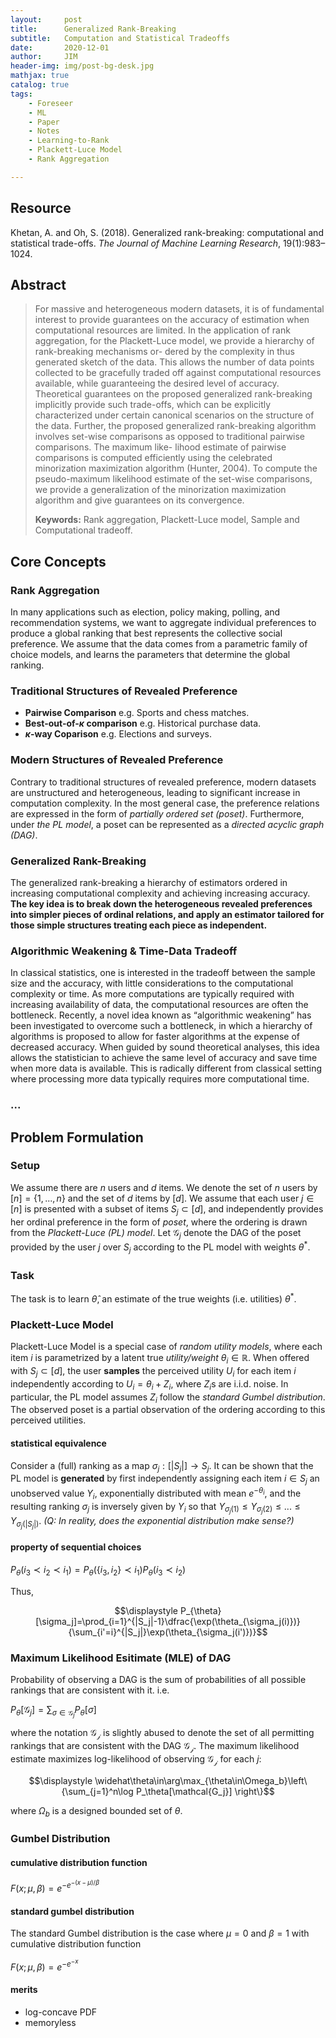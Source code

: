```yaml
---
layout:     post
title:      Generalized Rank-Breaking
subtitle:   Computation and Statistical Tradeoffs
date:       2020-12-01
author:     JIM
header-img: img/post-bg-desk.jpg
mathjax: true
catalog: true
tags:
    - Foreseer
    - ML
    - Paper
    - Notes
	- Learning-to-Rank
	- Plackett-Luce Model
	- Rank Aggregation

---
```


## Resource

Khetan, A. and Oh, S. (2018). Generalized rank-breaking: computational and statistical trade-offs. *The Journal of Machine Learning Research*, 19(1):983–1024.

## Abstract

> For massive and heterogeneous modern datasets, it is of fundamental interest to provide guarantees
> on the accuracy of estimation when computational resources are limited. In the application of rank
> aggregation, for the Plackett-Luce model, we provide a hierarchy of rank-breaking mechanisms or-
> dered by the complexity in thus generated sketch of the data. This allows the number of data points
> collected to be gracefully traded off against computational resources available, while guaranteeing
> the desired level of accuracy. Theoretical guarantees on the proposed generalized rank-breaking
> implicitly provide such trade-offs, which can be explicitly characterized under certain canonical
> scenarios on the structure of the data. Further, the proposed generalized rank-breaking algorithm
> involves set-wise comparisons as opposed to traditional pairwise comparisons. The maximum like-
> lihood estimate of pairwise comparisons is computed efficiently using the celebrated minorization
> maximization algorithm (Hunter, 2004). To compute the pseudo-maximum likelihood estimate of
> the set-wise comparisons, we provide a generalization of the minorization maximization algorithm
> and give guarantees on its convergence.
>
> **Keywords:**  Rank aggregation, Plackett-Luce model, Sample and Computational tradeoff.

## Core Concepts

### Rank Aggregation

In many applications such as election, policy making, polling, and recommendation systems, we want to aggregate individual preferences to produce a global ranking that best represents the collective social preference. We assume that the data comes from a parametric family of choice models, and learns the parameters that determine the global ranking.

### Traditional Structures of Revealed Preference

* **Pairwise Comparison** e.g. Sports and chess matches.
* **Best-out-of-$\kappa$ comparison** e.g. Historical purchase data.
*  **$\kappa$-way Coparison** e.g. Elections and surveys.

### Modern Structures of Revealed Preference

Contrary to traditional structures of revealed preference, modern datasets are unstructured and heterogeneous, leading to significant increase in computation complexity. In the most general case, the preference relations are expressed in the form of *partially ordered set (poset)*. Furthermore, under *the PL model*, a poset can be represented as a *directed acyclic graph (DAG)*.

### Generalized Rank-Breaking

The generalized rank-breaking a hierarchy of estimators ordered in increasing computational complexity and achieving increasing accuracy. **The key idea is to break down the heterogeneous revealed preferences into simpler pieces of ordinal relations, and apply an estimator tailored for those simple structures treating each piece as independent.**

### Algorithmic Weakening & Time-Data Tradeoff

In classical statistics, one is interested in the tradeoff between the sample size and the accuracy, with little considerations to the computational complexity or time. As more computations are typically required with increasing availability of data, the computational resources are often the bottleneck. Recently, a novel idea known as “algorithmic weakening” has been investigated to overcome such a bottleneck, in which a hierarchy of algorithms is proposed to allow for faster algorithms at the expense of decreased accuracy. When guided by sound theoretical analyses, this idea allows the statistician to achieve the same level of accuracy and save time when more data is available. This is radically different from classical setting where processing more data typically requires more computational time.

### ...

## Problem Formulation

### Setup

We assume there are $n$ users and $d$ items. We denote the set of $n$ users by $[n]=\{1,...,n\}$ and the set of $d$ items by $[d]$. We assume that each user $j\in [n]$ is presented with a subset of items $S_j\subset [d]$, and independently provides her ordinal preference in the form of *poset*, where the ordering is drawn from the *Plackett-Luce (PL) model*. Let $\mathcal{G}_j$ denote the DAG of the poset provided by the user $j$ over $S_j$ according to the PL model with weights $\theta^*$. 

### Task

The task is to learn $\widehat\theta$,  an estimate of the true weights (i.e. utilities) $\theta^*$.

### Plackett-Luce Model

Plackett-Luce Model is a special case of *random utility models*, where each item $i$ is parametrized by a latent true *utility/weight* $\theta_i\in\mathbb{R}$. When offered with $S_j\subset[d]$, the user **samples** the perceived utility $U_i$ for each item $i$ independently according to $U_i=\theta_i+Z_i$, where $Z_i$s are i.i.d. noise. In particular, the PL model assumes $Z_i$ follow the *standard Gumbel distribution*. The observed poset is a partial observation of the ordering according to this perceived utilities.

#### statistical equivalence

Consider a (full) ranking as a map $\sigma_j:[|S_j|]\to S_j$. It can be shown that the PL model is **generated** by first independently assigning each item $i\in S_j$ an unobserved value $Y_i$, exponentially distributed with mean $e^{-\theta_i}$, and the resulting ranking $\sigma_j$ is inversely given by $Y_i$ so that $Y_{\sigma_j(1)}\leq Y_{\sigma_j(2)}\leq ...\leq Y_{\sigma_j(|S_j|)}$. *(Q: In reality, does the exponential distribution make sense?)*

#### property of sequential choices

$P_\theta(i_3\prec i_2\prec i_1)=P_\theta(\{i_3, i_2\}\prec i_1)P_\theta(i_3\prec i_2)$

Thus,

$$\displaystyle P_{\theta}[\sigma_j]=\prod_{i=1}^{|S_j|-1}\dfrac{\exp(\theta_{\sigma_j(i)})}{\sum_{i'=i}^{|S_j|}\exp(\theta_{\sigma_j(i')})}$$

### Maximum Likelihood Esitimate (MLE) of DAG

Probability of observing a DAG is the sum of probabilities of all possible rankings that are consistent with it. i.e.

$\displaystyle P_\theta[\mathcal{G}_j]=\sum_{\sigma\in\mathcal{G}_j}P_{\theta}[\sigma]$

where the notation $\mathcal{G_j}$ is slightly abused to denote the set of all permitting rankings that are consistent with the DAG $\mathcal{G_j}$. The maximum likelihood estimate maximizes log-likelihood of observing $\mathcal{G_j}$ for each $j$:

$$\displaystyle \widehat\theta\in\arg\max_{\theta\in\Omega_b}\left\{\sum_{j=1}^n\log P_\theta[\mathcal{G_j}] \right\}$$

where $\Omega_b$ is a designed bounded set of $\theta$.

### Gumbel Distribution

#### cumulative distribution function

${\displaystyle F(x;\mu ,\beta )=e^{-e^{-(x-\mu )/\beta }}\,}$

#### standard gumbel distribution

The standard Gumbel distribution is the case where ${\displaystyle \mu =0}$ and ${\displaystyle \beta =1}$ with cumulative distribution function

${\displaystyle F(x;\mu ,\beta )=e^{-e^{-x}}}$

#### merits

* log-concave PDF
* memoryless
